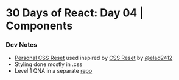 # 30 Days of React: Day 04 | Components

### Dev Notes
* [Personal CSS Reset](./src/reset.css) used inspired by [CSS Reset](https://github.com/elad2412/the-new-css-reset) by [@elad2412](https://github.com/elad2412)
* Styling done mostly in .css
* Level 1 QNA in a separate [repo](https://github.com/idesmar/30-Days-Of-React/blob/exercise-solutions/solutions/day-04/level1.js)
